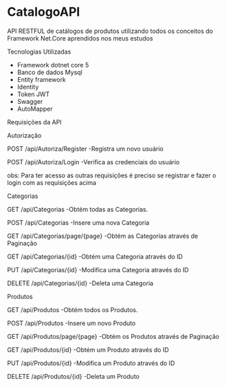 # CatalogoAPI

API RESTFUL de catálogos de produtos  utilizando todos os conceitos do Framework Net.Core  aprendidos nos  meus estudos



Tecnologias  Utilizadas

- Framework dotnet core 5 
- Banco de dados Mysql 
- Entity framework
- Identity
- Token JWT
- Swagger
- AutoMapper

 Requisições da API
 
  Autorização 
 
 POST /api/Autoriza/Register   -Registra um novo usuário
 
 POST /api/Autoriza/Login      -Verifica as credenciais do usuário

obs: Para ter acesso as outras requisições é preciso se registrar e fazer o login com as requisições acima

 Categorias
 
 GET     /api/Categorias               -Obtém todas as Categorias.
 
 POST    /api/Categorias               -Insere uma nova Categoria
 
 GET     /api/Categorias/page/{page}   -Obtém as Categorias através de Paginação
 
 GET     /api/Categorias/{id}          -Obtém uma Categoria através do ID
 
 PUT     /api/Categorias/{id}          -Modifica uma Categoria através do ID
 
 DELETE  /api/Categorias/{id}          -Deleta uma Categoria
 
  Produtos
 
 GET     /api/Produtos               -Obtém todos os Produtos.
 
 POST    /api/Produtos               -Insere um novo Produto
 
 GET     /api/Produtos/page/{page}   -Obtém os Produtos através de Paginação
 
 GET     /api/Produtos/{id}          -Obtém um Produto através do ID
 
 PUT     /api/Produtos/{id}          -Modifica um Produto através do ID
 
 DELETE  /api/Produtos/{id}          -Deleta um Produto


 
